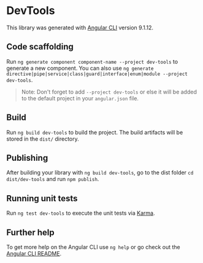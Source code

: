 # DevTools

This library was generated with [Angular CLI](https://github.com/angular/angular-cli) version 9.1.12.

## Code scaffolding

Run `ng generate component component-name --project dev-tools` to generate a new component. You can also use `ng generate directive|pipe|service|class|guard|interface|enum|module --project dev-tools`.
> Note: Don't forget to add `--project dev-tools` or else it will be added to the default project in your `angular.json` file. 

## Build

Run `ng build dev-tools` to build the project. The build artifacts will be stored in the `dist/` directory.

## Publishing

After building your library with `ng build dev-tools`, go to the dist folder `cd dist/dev-tools` and run `npm publish`.

## Running unit tests

Run `ng test dev-tools` to execute the unit tests via [Karma](https://karma-runner.github.io).

## Further help

To get more help on the Angular CLI use `ng help` or go check out the [Angular CLI README](https://github.com/angular/angular-cli/blob/master/README.md).

